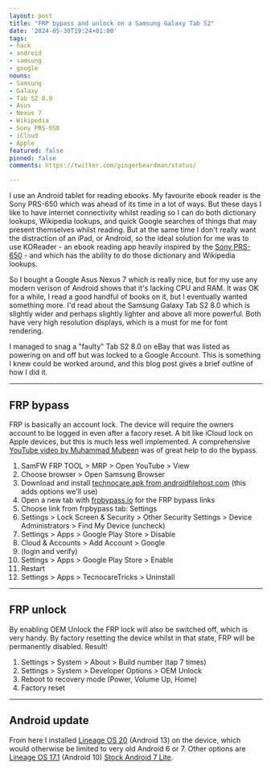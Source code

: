 ```yaml
---
layout: post
title: "FRP bypass and unlock on a Samsung Galaxy Tab S2"
date: '2024-05-30T19:24+01:00'
tags:
- hack
- android
- samsung
- google
nouns:
- Samsung
- Galaxy
- Tab S2 8.0
- Asus
- Nexus 7
- Wikipedia
- Sony PRS-650
- iCloud
- Apple
featured: false
pinned: false
comments: https://twitter.com/gingerbeardman/status/

---
```


I use an Android tablet for reading ebooks. My favourite ebook reader is the Sony PRS-650 which was ahead of its time in a lot of ways. But these days I like to have internet connectivity whilst reading so I can do both dictionary lookups, Wikipedia lookups, and quick Google searches of things that may present themselves whilst reading. But at the same time I don't really want the distraction of an iPad, or Android, so the ideal solution for me was to use KOReader - an ebook reading app heavily inspired by the [Sony PRS-650](https://www.the-ebook-reader.com/sony-prs-650.html) - and which has the ability to do those dictionary and Wikipedia lookups.

So I bought a Google Asus Nexus 7 which is really nice, but for my use any modern verison of Android shows that it's lacking CPU and RAM. It was OK for a while, I read a good handful of books on it, but I eventually wanted something more. I'd read about the Samsung Galaxy Tab S2 8.0 which is slightly wider and perhaps slightly lighter and above all more powerful. Both have very high resolution displays, which is a must for me for font rendering.

I managed to snag a "faulty" Tab S2 8.0 on eBay that was listed as powering on and off but was locked to a Google Account. This is something I knew could be worked around, and this blog post gives a brief outline of how I did it.

----

## FRP bypass

FRP is basically an account lock. The device will require the owners account to be logged in even after a facory reset. A bit like iCloud lock on Apple devices, but this is much less well implemented. A comprehensive [YouTube video by Muhammad Mubeen](https://www.youtube.com/watch?v=R4g5KZFRM1Y) was of great help to do the bypass.

1. SamFW FRP TOOL > MRP > Open YouTube > View
1. Choose browser > Open Samsung Browser
1. Download and install [technocare.apk from androidfilehost.com](https://androidfilehost.com/?fid=5862345805528059176) (this adds options we'll use)
1. Open a new tab with [frpbypass.io](https://frpbypass.io) for the FRP bypass links
1. Choose link from frpbypass tab: Settings
1. Settings > Lock Screen & Security > Other Security Settings > Device Administrators > Find My Device (uncheck)
1. Settings > Apps > Google Play Store > Disable
1. Cloud & Accounts > Add Account > Google
1. (login and verify)
1. Settings > Apps > Google Play Store > Enable
1. Restart 
1. Settings > Apps > TecnocareTricks > Uninstall

----

## FRP unlock

By enabling OEM Unlock the FRP lock will also be switched off, which is very handy. By factory resetting the device whilst in that state, FRP will be permanently disabled. Result!

1. Settings > System > About > Build number (tap 7 times)
1. Settings > System > Developer Options > OEM Unlock
1. Reboot to recovery mode (Power, Volume Up, Home)
1. Factory reset

----

## Android update

From here I installed [Lineage OS 20](https://xdaforums.com/t/unofficial-rom-alpha-lineageos-20-for-sm-t713-may-16-2024.4667460/) (Android 13) on the device, which would otherwise be limited to very old Android 6 or 7. Other options are [Lineage OS 17.1](https://xdaforums.com/t/rom-unofficial-10-lineageos-17-1-t713-t719-t813-t819.4070161/page-58) (Android 10) [Stock Android 7 Lite](https://xdaforums.com/t/rom-7-0-nougat-abandoned-stock-lite-v8-t713-t813.3746583/).